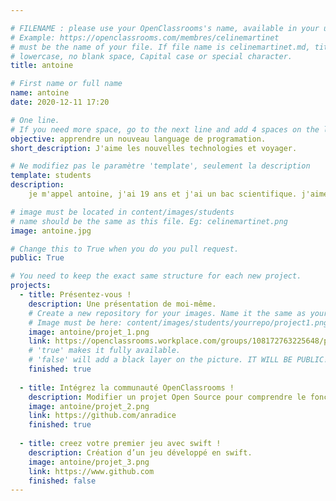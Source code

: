 ```yaml
---

# FILENAME : please use your OpenClassrooms's name, available in your url.
# Example: https://openclassrooms.com/membres/celinemartinet
# must be the name of your file. If file name is celinemartinet.md, title is celinemartinet.
# lowercase, no blank space, Capital case or special character.
title: antoine

# First name or full name
name: antoine
date: 2020-12-11 17:20

# One line.
# If you need more space, go to the next line and add 4 spaces on the left, as in 'description'.
objective: apprendre un nouveau language de programation.
short_description: J'aime les nouvelles technologies et voyager.

# Ne modifiez pas le paramètre 'template', seulement la description
template: students
description:
    je m'appel antoine, j'ai 19 ans et j'ai un bac scientifique. j'aime voyager un peu partout et mon but est de devenir independant.

# image must be located in content/images/students
# name should be the same as this file. Eg: celinemartinet.png
image: antoine.jpg

# Change this to True when you do you pull request.
public: True

# You need to keep the exact same structure for each new project.
projects:
  - title: Présentez-vous !
    description: Une présentation de moi-même.
    # Create a new repository for your images. Name it the same as your nickname and profile picture.
    # Image must be here: content/images/students/yourrepo/project1.png
    image: antoine/projet_1.png
    link: https://openclassrooms.workplace.com/groups/108172763225648/permalink/668381670538085/
    # 'true' makes it fully available.
    # 'false' will add a black layer on the picture. IT WILL BE PUBLIC!
    finished: true
    
  - title: Intégrez la communauté OpenClassrooms !
    description: Modifier un projet Open Source pour comprendre le fonctionnement de Git, de Github et des pull requests. 
    image: antoine/projet_2.png
    link: https://github.com/anradice
    finished: true
    
  - title: creez votre premier jeu avec swift !
    description: Création d’un jeu développé en swift.
    image: antoine/projet_3.png
    link: https://www.github.com
    finished: false
---
```

